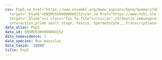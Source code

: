 ```yaml
---
csv: Pop5,<a href="https://www.ensembl.org/Homo_sapiens/Gene/Summary?db=core;g=ENSMUSG00000060152"
  target="_blank">ENSMUSG00000060152</a>,<a href="https://www.ncbi.nlm.nih.gov/pubmed/25450459"
  target="_blank"><i class="fas fa-file"></i></a>",chromatin immunoprecipitation assay,direct
  interaction,prime adult stage, testis, Spermatocyte,,,transcriptional regulation,
data_alias: Pop5
data_id: ENSMUSG00000060152
data_numevidence: 1
data_species: Mus musculus
data_taxid: '10090'
title: Pop5
---
```

